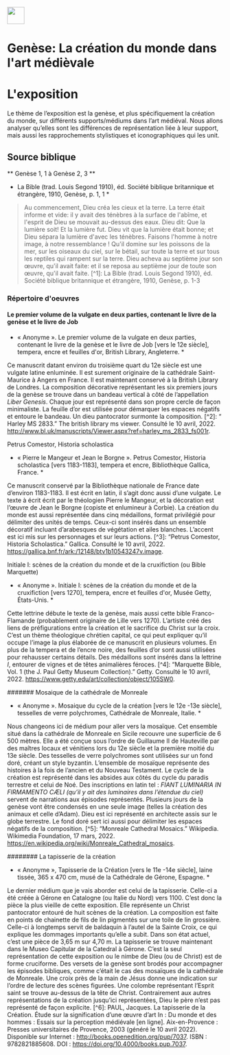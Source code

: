 <a href="https://juncture-digital.org"><img src="https://raw.githubusercontent.com/digitalArtHistory/recits-numeriques/main/images/btn_juncture.svg" style="height:40px"></a>

<param ve-config 
       title="depart" 
       banner="https://media.getty.edu/museum/images/web/download/00305401.jpg" 
       layout="vertical">

# Genèse: La création du monde dans l'art médièvale

# L'exposition
Le thème de l’exposition est la genèse, et plus spécifiquement la création du monde, sur différents supports/médiums dans l’art médiéval. Nous allons analyser qu’elles sont les différences de représentation liée à leur support, mais aussi les rapprochements stylistiques et iconographiques qui les unit.

## Source biblique

** Genèse 1, 1 à Genèse 2, 3 **

* La Bible (trad. Louis Segond 1910), éd. Société biblique britannique et étrangère, 1910, Genèse, p. 1, 1 *

> Au commencement, Dieu créa les cieux et la terre. La terre était informe et vide: il y avait des ténèbres à la surface de l'abîme, et l'esprit de Dieu se mouvait au-dessus des eaux. Dieu dit: Que la lumière soit! Et la lumière fut. Dieu vit que la lumière était bonne; et Dieu sépara la lumière d'avec les ténèbres. Faisons l'homme à notre image, à notre ressemblance ! Qu'il domine sur les poissons de la mer, sur les oiseaux du ciel, sur le bétail, sur toute la terre et sur tous les reptiles qui rampent sur la terre. Dieu acheva au septième jour son œuvre, qu'il avait faite: et il se reposa au septième jour de toute son œuvre, qu'il avait faite. [^1]: La Bible (trad. Louis Segond 1910), éd. Société biblique britannique et étrangère, 1910, Genèse, p. 1-3

### Répertoire d'oeuvres

#### Le premier volume de la vulgate en deux parties, contenant le livre de la genèse et le livre de Job

* « Anonyme ». Le premier volume de la vulgate en deux parties, contenant le livre de la genèse et le livre de Job [vers le 12e siècle], tempera, encre et feuilles d'or, British Library, Angleterre. *

Ce manuscrit datant environ du troisième quart du 12e siècle est une vulgate latine enluminée. Il est surement originaire de la cathédrale Saint-Maurice à Angers en France. Il est maintenant conservé à la British Library de Londres. La composition décorative représentant les six premiers jours de la genèse se trouve dans un bandeau vertical à côté de l’appellation *Liber Genesis*. Chaque jour est représenté dans son propre cercle de façon minimaliste. La feuille d’or est utilisée pour démarquer les espaces négatifs et entoure le bandeau. Un dieu pantocrator surmonte la composition. [^2]: “ Harley MS 2833.” The british library ms viewer. Consulté le 10 avril, 2022. http://www.bl.uk/manuscripts/Viewer.aspx?ref=harley_ms_2833_fs001r. 
<param ve-image
  manifest="https://api.bl.uk/metadata/iiif/ark:/81055/vdc_100059311452.0x000001/manifest.json" 
       seq="8" /

##### Petrus Comestor, Historia scholastica

* « Pierre le Mangeur et Jean le Borgne ». Petrus Comestor, Historia scholastica [vers 1183-1183], tempera et encre, Bibliothèque Gallica, France. *

Ce manuscrit conservé par la Bibliothèque nationale de France date d’environ 1183-1183. Il est écrit en latin, il s’agit donc aussi d’une vulgate. Le texte à écrit écrit par le théologien Pierre le Mangeur, et la décoration est l’œuvre de Jean le Borgne (copiste et enlumineur à Corbie). La création du monde est aussi représentée dans cinq médaillons, format privilégié pour délimiter des unités de temps. Ceux-ci sont insérés dans un ensemble décoratif incluant d’arabesques de végétation et ailes blanches. L’accent est ici mis sur les personnages et sur leurs actions. [^3]: “Petrus Comestor, Historia Scholastica.” Gallica. Consulté le 10 avril, 2022. https://gallica.bnf.fr/ark:/12148/btv1b10543247v.image. 
<param ve-image
  manifest="https://manuscrits-france-angleterre.org/iiif/ark:/12148/btv1b10543247v/manifest.json" 
  seq="12" /

###### Initiale I: scènes de la création du monde et de la cruxifiction (ou Bible Marquette)

* « Anonyme ». Initiale I: scènes de la création du monde et de la cruxifiction [vers 1270], tempera, encre et feuilles d'or, Musée Getty, États-Unis. *

Cette lettrine débute le texte de la genèse, mais aussi cette bible Franco-Flamande (probablement originaire de Lille vers 1270). L’artiste créé des liens de préfigurations entre la création et le sacrifice du Christ sur la croix. C’est un thème théologique chrétien capital, ce qui peut expliquer qu’il occupe l’image la plus élaborée de ce manuscrit en plusieurs volumes. En plus de la tempera et de l’encre noire, des feuilles d’or sont aussi utilisées pour rehausser certains détails. Des médaillons sont insérés dans la lettrine *I*, entourer de vignes et de têtes animalières féroces. [^4]: “Marquette Bible, Vol. 1 (the J. Paul Getty Museum Collection).” Getty. Consulté le 10 avril, 2022. https://www.getty.edu/art/collection/object/105SW0. 
<param ve-graphic  
  url="https://media.getty.edu/museum/images/web/download/00305401.jpg" /

####### Mosaique de la cathédrale de Monreale

* « Anonyme ». Mosaique du cycle de la création [vers le 12e -13e siècle], tesselles de verre polychromes, Cathédrale de Monreale, Italie. *

Nous changeons ici de médium pour aller vers la mosaïque. Cet ensemble situé dans la cathédrale de Monreale en Sicile recouvre une superficie de 6 500 mètres. Elle a été conçue sous l’ordre de Guillaume II de Hauteville par des maîtres locaux et vénitiens lors du 12e siècle et la première moitié du 13e siècle. Des tesselles de verre polychromes sont utilisées sur un fond doré, créant un style byzantin. L’ensemble de mosaïque représente des histoires à la fois de l’ancien et du Nouveau Testament. Le cycle de la création est représenté dans les absides aux côtés du cycle du paradis terrestre et celui de Noé. Des inscriptions en latin tel : *FIANT LUMINARIA IN FIRMAMENTO CÆLI (qu’il y ait des luminaires dans l’étendue du ciel)* servent de narrations aux épisodes représentés. Plusieurs jours de la genèse vont être condensés en une seule image (telles la création des animaux et celle d’Adam). Dieu est ici représenté en architecte assis sur le globe terrestre. Le fond doré sert ici aussi pour délimiter les espaces négatifs de la composition. [^5]: “Monreale Cathedral Mosaics.” Wikipedia. Wikimedia Foundation, 17 mars, 2022. https://en.wikipedia.org/wiki/Monreale_Cathedral_mosaics. 
<param ve-graphic 
  url="https://media.getty.edu/museum/images/web/download/00305401.jpg" /

######## La tapisserie de la création

* « Anonyme », Tapisserie de la Création [vers le 11e -14e siècle], laine tissée, 365 x 470 cm, musé de la Cathédrale de Gérone, Espagne. *

Le dernier médium que je vais aborder est celui de la tapisserie. Celle-ci a été créée à Gérone en Catalogne (ou Italie du Nord) vers 1100. C’est donc la pièce la plus vieille de cette exposition. Elle représente un Christ pantocrator entouré de huit scènes de la création. La composition est faite en points de chainette de fils de lin pigmentés sur une toile de lin grossière. Celle-ci à longtemps servit de baldaquin à l’autel de la Sainte Croix, ce qui explique les dommages importants qu’elle a subit. Dans son état actuel, c’est une pièce de 3,65 m sur 4,70 m. La tapisserie se trouve maintenant dans le Museo Capitular de la Catedral à Gérone. C’est la seul représentation de cette exposition ou le nimbe de Dieu (ou de Christ) est de forme cruciforme. Des versets de la genèse sont brodés pour accompagner les épisodes bibliques, comme c’était le cas des mosaïques de la cathédrale de Monreale. Une croix près de la main de Jésus donne une indication sur l’ordre de lecture des scènes figurées. Une colombe représentant l’Esprit saint se trouve au-dessus de la tête de Christ. Contrairement aux autres représentations de la création jusqu’ici représentées, Dieu le père n’est pas représenté de façon explicite. [^6]: PAUL, Jacques. La tapisserie de la Création. Étude sur la signification d’une œuvre d’art In : Du monde et des hommes : Essais sur la perception médiévale [en ligne]. Aix-en-Provence : Presses universitaires de Provence, 2003 (généré le 10 avril 2022). Disponible sur Internet : <http://books.openedition.org/pup/7037>. ISBN : 9782821885608. DOI : https://doi.org/10.4000/books.pup.7037. 
<param ve-graphic 
  url="https://upload.wikimedia.org/wikipedia/commons/thumb/e/ec/Tap%C3%ADs_de_la_Creaci%C3%B3-_Tap%C3%ADs_restaurat._Anvers.jpg/1920px-Tap%C3%ADs_de_la_Creaci%C3%B3-_Tap%C3%ADs_restaurat._Anvers.jpg" /
       
       



